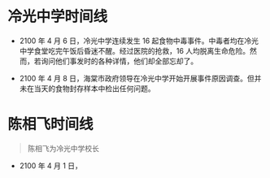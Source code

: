 # 冷光中学时间线

- 2100 年 4 月 6 日，冷光中学连续发生 16 起食物中毒事件。中毒者均在冷光中学食堂吃完午饭后昏迷不醒。经过医院的抢救，16 人均脱离生命危险。然而，若询问他们事发时的各种详情，他们却全部忘却了。

- 2100 年 4 月 8 日，海棠市政府领导在冷光中学开始开展事件原因调查。但并未在当天的食物封存样本中检出任何问题。

# 陈相飞时间线

> 陈相飞为冷光中学校长

- 2100 年 4 月 1 日，